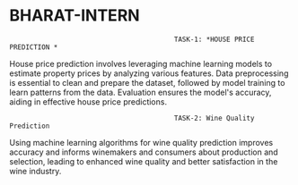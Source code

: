 # BHARAT-INTERN
                                             TASK-1: *HOUSE PRICE PREDICTION *

House price prediction involves leveraging machine learning models to estimate property prices by analyzing various features. Data preprocessing is essential to clean and prepare the dataset, followed by model training to learn patterns from the data. Evaluation ensures the model's accuracy, aiding in effective house price predictions.

                                             TASK-2: Wine Quality Prediction

Using machine learning algorithms for wine quality prediction improves accuracy and informs winemakers and consumers about production and selection, leading to enhanced wine quality and better satisfaction in the wine industry.

